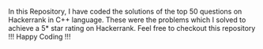 In this Repository, I have coded the solutions of the top 50 questions on Hackerrank in C++ language. These were the problems which I solved to achieve a 5* star rating on Hackerrank.
Feel free to checkout this repository !!!
Happy Coding !!!
